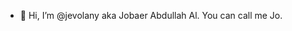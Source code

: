 - 👋 Hi, I’m @jevolany aka Jobaer Abdullah Al. You can call me Jo.
<!---
- 👀 I’m interested in ...
- 🌱 I’m currently learning ...
- 💞️ I’m looking to collaborate on ...
- 📫 How to reach me ...
--->

<!---
jevolany/jevolany is a ✨ special ✨ repository because its `README.md` (this file) appears on your GitHub profile.
You can click the Preview link to take a look at your changes.
--->
